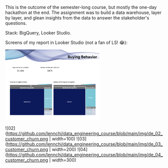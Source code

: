 This is the outcome of the semester-long course, but mostly the one-day hackathon at the end. The assignment was to build a data warehouse, layer by layer, and glean insights from the data to answer the stakeholder's questions.

Stack: BigQuery, Looker Studio.

Screens of my report in Looker Studio (not a fan of LS! 😂):

<img src="https://github.com/lennchi/data_engineering_course/raw/main/img/de_01_buying_behavior.png" width="300">

![02](https://github.com/lennchi/data_engineering_course/blob/main/img/de_02_customer_churn.png | width=100)
![03](https://github.com/lennchi/data_engineering_course/blob/main/img/de_03_customer_churn.png | width=200)
![04](https://github.com/lennchi/data_engineering_course/blob/main/img/de_04_customer_churn.png | width=300)
